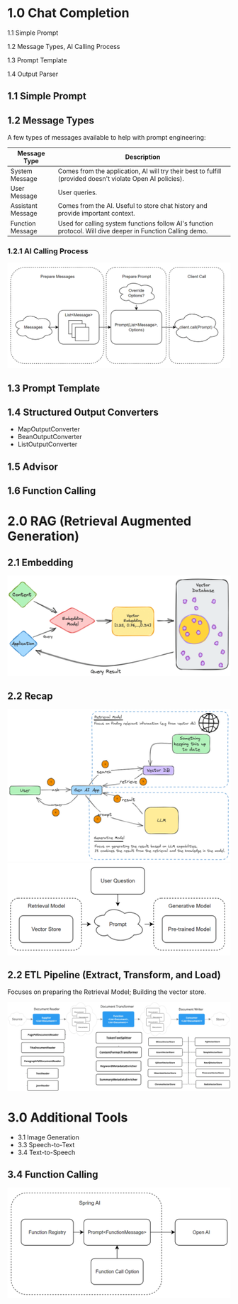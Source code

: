 # 1.0 Chat Completion
1.1 Simple Prompt

1.2 Message Types, AI Calling Process

1.3 Prompt Template

1.4 Output Parser

## 1.1 Simple Prompt
## 1.2 Message Types
A few types of messages available to help with prompt engineering:

| Message Type      | Description                                                                                                 |
|-------------------|-------------------------------------------------------------------------------------------------------------|
| System Message    | Comes from the application, AI will try their best to fulfill (provided doesn't violate Open AI policies).  |
| User Message      | User queries.                                                                                               |
| Assistant Message | Comes from the AI. Useful to store chat history and provide important context.                              |
| Function Message  | Used for calling system functions follow AI's function protocol. Will dive deeper in Function Calling demo. |

### 1.2.1 AI Calling Process

![AiCallingProcess.png](AiCallingProcess.png)

## 1.3 Prompt Template
## 1.4 Structured Output Converters
- MapOutputConverter
- BeanOutputConverter
- ListOutputConverter

## 1.5 Advisor

## 1.6 Function Calling

# 2.0 RAG (Retrieval Augmented Generation)

## 2.1 Embedding
![img.png](img.png)

## 2.2 Recap
![RAG.png](RAG.png)
![RAGSimplified.png](RAGSimplified.png)


## 2.2 ETL Pipeline (Extract, Transform, and Load)
Focuses on preparing the Retrieval Model; Building the vector store.

![ETLPipeline.png](ETLPipeline.png)


# 3.0 Additional Tools
- 3.1 Image Generation
- 3.3 Speech-to-Text
- 3.4 Text-to-Speech

## 3.4 Function Calling

![FunctionCalling.png](FunctionCalling.png)